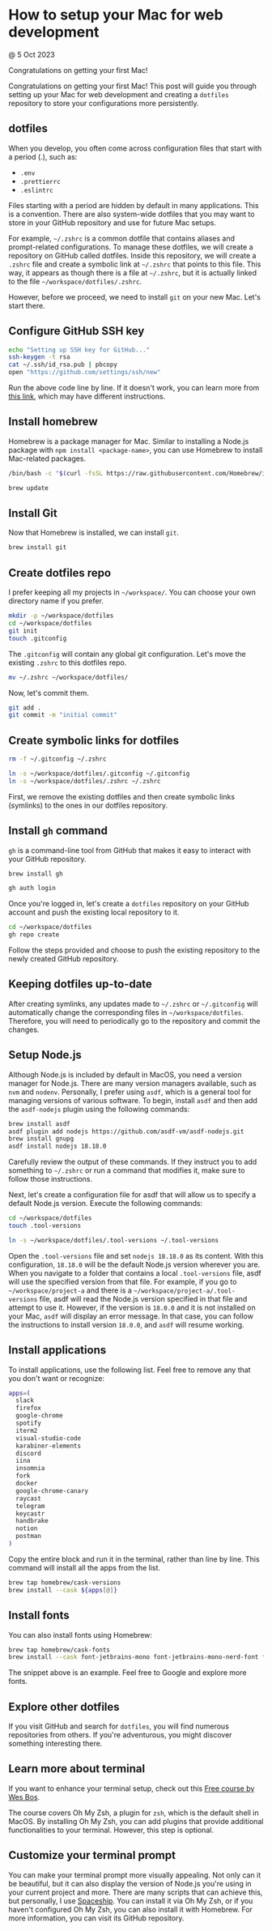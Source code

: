 # How to setup your Mac for web development

@ 5 Oct 2023

Congratulations on getting your first Mac!

Congratulations on getting your first Mac! This post will guide you through setting up your Mac for web development and creating a ﻿`dotfiles` repository to store your configurations more persistently.

## dotfiles

When you develop, you often come across configuration files that start with a period (.), such as:

- `.env`
- `.prettierrc`
- `.eslintrc`

Files starting with a period are hidden by default in many applications. This is a convention. There are also system-wide dotfiles that you may want to store in your GitHub repository and use for future Mac setups.

For example, `﻿~/.zshrc` is a common dotfile that contains aliases and prompt-related configurations. To manage these dotfiles, we will create a repository on GitHub called ﻿dotfiles. Inside this repository, we will create a ﻿`.zshrc` file and create a symbolic link at `﻿~/.zshrc` that points to this file. This way, it appears as though there is a file at `﻿~/.zshrc`, but it is actually linked to the file `﻿~/workspace/dotfiles/.zshrc`.

However, before we proceed, we need to install `﻿git` on your new Mac. Let's start there.

## Configure GitHub SSH key

```sh
echo "Setting up SSH key for GitHub..."
ssh-keygen -t rsa
cat ~/.ssh/id_rsa.pub | pbcopy
open "https://github.com/settings/ssh/new"
```

Run the above code line by line. If it doesn't work, you can learn more from
[this link](https://docs.github.com/en/authentication/connecting-to-github-with-ssh/adding-a-new-ssh-key-to-your-github-account),
which may have different instructions.

## Install homebrew

Homebrew is a package manager for Mac. Similar to installing a Node.js package with `﻿npm install <package-name>`, you can use Homebrew to install Mac-related packages.

```sh
/bin/bash -c "$(curl -fsSL https://raw.githubusercontent.com/Homebrew/install/HEAD/install.sh)"

brew update
```

## Install Git

Now that Homebrew is installed, we can install `git`.

```sh
brew install git
```

## Create dotfiles repo

I prefer keeping all my projects in `﻿~/workspace/`. You can choose your own directory name if you prefer.

```sh
mkdir -p ~/workspace/dotfiles
cd ~/workspace/dotfiles
git init
touch .gitconfig
```

The `.gitconfig` will contain any global git configuration. Let's move the
existing `.zshrc` to this dotfiles repo.

```sh
mv ~/.zshrc ~/workspace/dotfiles/
```

Now, let's commit them.

```sh
git add .
git commit -m "initial commit"
```

## Create symbolic links for dotfiles

```sh
rm -f ~/.gitconfig ~/.zshrc

ln -s ~/workspace/dotfiles/.gitconfig ~/.gitconfig
ln -s ~/workspace/dotfiles/.zshrc ~/.zshrc
```

First, we remove the existing dotfiles and then create symbolic links (symlinks) to the ones in our dotfiles repository.

## Install `gh` command

`gh` is a command-line tool from GitHub that makes it easy to interact with your GitHub repository.

```sh
brew install gh

gh auth login
```

Once you're logged in, let's create a ﻿`dotfiles` repository on your GitHub account and push the existing local repository to it.

```sh
cd ~/workspace/dotfiles
gh repo create
```

Follow the steps provided and choose to push the existing repository to the newly created GitHub repository.

## Keeping dotfiles up-to-date

After creating symlinks, any updates made to `﻿~/.zshrc` or `﻿~/.gitconfig` will automatically change the corresponding files in `﻿~/workspace/dotfiles`. Therefore, you will need to periodically go to the repository and commit the changes.

## Setup Node.js

Although Node.js is included by default in MacOS, you need a version manager for Node.js. There are many version managers available, such as ﻿`nvm` and ﻿`nodenv`. Personally, I prefer using ﻿`asdf`, which is a general tool for managing versions of various software. To begin, install ﻿`asdf` and then add the `﻿asdf-nodejs` plugin using the following commands:

```sh
brew install asdf
asdf plugin add nodejs https://github.com/asdf-vm/asdf-nodejs.git
brew install gnupg
asdf install nodejs 18.18.0
```

Carefully review the output of these commands. If they instruct you to add something to ﻿`~/.zshrc` or run a command that modifies it, make sure to follow those instructions.

Next, let's create a configuration file for ﻿asdf that will allow us to specify a default Node.js version. Execute the following commands:

```sh
cd ~/workspace/dotfiles
touch .tool-versions

ln -s ~/workspace/dotfiles/.tool-versions ~/.tool-versions
```

Open the `﻿.tool-versions` file and set ﻿`nodejs 18.18.0` as its content. With this configuration, ﻿`18.18.0` will be the default Node.js version wherever you are. When you navigate to a folder that contains a local `﻿.tool-versions` file, ﻿asdf will use the specified version from that file. For example, if you go to `﻿~/workspace/project-a` and there is a `﻿~/workspace/project-a/.tool-versions` file, ﻿asdf will read the Node.js version specified in that file and attempt to use it. However, if the version is `18.0.0` and it is not installed on your Mac, ﻿`asdf` will display an error message. In that case, you can follow the instructions to install version ﻿`18.0.0`, and `﻿asdf` will resume working.

## Install applications

To install applications, use the following list. Feel free to remove any that you don't want or recognize:

```sh
apps=(
  slack
  firefox
  google-chrome
  spotify
  iterm2
  visual-studio-code
  karabiner-elements
  discord
  iina
  insomnia
  fork
  docker
  google-chrome-canary
  raycast
  telegram
  keycastr
  handbrake
  notion
  postman
)
```

Copy the entire block and run it in the terminal, rather than line by line. This command will install all the apps from the list.

```sh
brew tap homebrew/cask-versions
brew install --cask ${apps[@]}
```

## Install fonts

You can also install fonts using Homebrew:

```sh
brew tap homebrew/cask-fonts
brew install --cask font-jetbrains-mono font-jetbrains-mono-nerd-font font-roboto font-spectral font-noto-sans-cjk
```

The snippet above is an example. Feel free to Google and explore more fonts.

## Explore other dotfiles

If you visit GitHub and search for ﻿`dotfiles`, you will find numerous repositories from others. If you're adventurous, you might discover something interesting there.

## Learn more about terminal

If you want to enhance your terminal setup, check out this
[Free course by Wes Bos](https://commandlinepoweruser.com/).

The course covers Oh My Zsh, a plugin for `﻿zsh`, which is the default shell in MacOS. By installing Oh My Zsh, you can add plugins that provide additional functionalities to your terminal. However, this step is optional.

## Customize your terminal prompt

You can make your terminal prompt more visually appealing. Not only can it be beautiful, but it can also display the version of Node.js you're using in your current project and more. There are many scripts that can achieve this, but personally, I use [Spaceship](https://github.com/spaceship-prompt/spaceship-prompt). You can install it via Oh My Zsh, or if you haven't configured Oh My Zsh, you can also install it with Homebrew. For more information, you can visit its GitHub repository.
